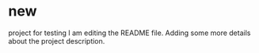 # new
project for testing
I am editing the README file. Adding some more details about the project description.
